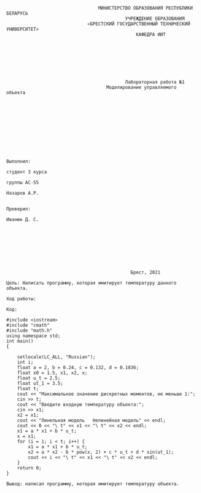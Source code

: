                                       МИНИСТЕРСТВО ОБРАЗОВАНИЯ РЕСПУБЛИКИ БЕЛАРУСЬ
                                                УЧРЕЖДЕНИЕ ОБРАЗОВАНИЯ 
                                  «БРЕСТСКИЙ ГОСУДАРСТВЕННЫЙ ТЕХНИЧЕСКИЙ УНИВЕРСИТЕТ»
                                                    КАФЕДРА ИИТ








                                                Лабораторная работа №1
                                         Моделирование управляемого объекта











                                                                                Выполнил:
                                                                                студент 3 курса
                                                                                группы АС-55
                                                                                Назаров А.Р.

                                                                                Проверил:
                                                                                Иванюк Д. С.









                                                  Брест, 2021  





                                                  
`Цель: Написать программу, которая имитирует температуру данного объекта.`

`Ход работы:`

`Код:`
```
#include <iostream>
#include "cmath"
#include "math.h"
using namespace std;
int main()
{

	setlocale(LC_ALL, "Russian");
	int i;
	float a = 2, b = 0.24, c = 0.132, d = 0.1836;
	float x0 = 1.5, x1, x2, x;
	float u_t = 2.5;
	float ut_1 = 3.5;
	float t;
	cout << "Максимальное значение дискретных моментов, не меньше 1:";
	cin >> t;
	cout << "Введите входную температуру объекта:";
	cin >> x1;
	x2 = x1;
	cout << "Линельная модель   Нелинейная модель" << endl;
	cout << 0 << "\ t" << x1 << "\ t" << x2 << endl;
	x1 = a * x1 + b * u_t;
	x = x1;
	for (i = 1; i < t; i++) {
		x1 = a * x1 + b * u_t;
		x2 = a * x2 - b * pow(x, 2) + c * u_t + d * sin(ut_1);
		cout << i << "\ t" << x1 << "\ t" << x2 << endl;
	}
	return 0;
}
```
`Вывод: написал программу, которая имитирует температуру объекта.`